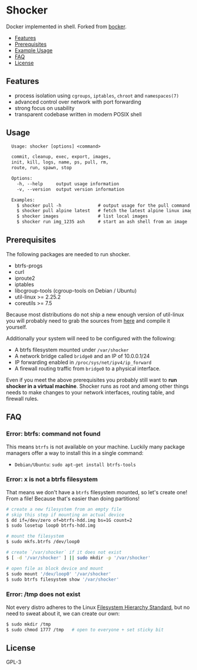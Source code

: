 # Shocker
Docker implemented in shell. Forked from
[bocker](https://github.com/p8952/bocker).

- [Features](#features)
- [Prerequisites](#prerequisites)
- [Example Usage](#example-usage)
- [FAQ](#faq)
- [License](#license)

## Features
- process isolation using `cgroups`, `iptables`, `chroot` and `namespaces(7)`
- advanced control over network with port forwarding
- strong focus on usability
- transparent codebase written in modern POSIX shell

## Usage
```txt
  Usage: shocker [options] <command>

  commit, cleanup, exec, export, images,
  init, kill, logs, name, ps, pull, rm,
  route, run, spawn, stop

  Options:
    -h, --help     output usage information
    -v, --version  output version information

  Examples:
    $ shocker pull -h              # output usage for the pull command
    $ shocker pull alpine latest   # fetch the latest alpine linux image
    $ shocker images               # list local images
    $ shocker run img_1235 ash     # start an ash shell from an image
```

## Prerequisites
The following packages are needed to run shocker.

* btrfs-progs
* curl
* iproute2
* iptables
* libcgroup-tools (cgroup-tools on Debian / Ubuntu)
* util-linux >= 2.25.2
* coreutils >= 7.5

Because most distributions do not ship a new enough version of util-linux you
will probably need to grab the sources from
[here](https://www.kernel.org/pub/linux/utils/util-linux/v2.25/) and compile it
yourself.

Additionally your system will need to be configured with the following:

* A btrfs filesystem mounted under `/var/shocker`
* A network bridge called `bridge0` and an IP of 10.0.0.1/24
* IP forwarding enabled in `/proc/sys/net/ipv4/ip_forward`
* A firewall routing traffic from `bridge0` to a physical interface.

Even if you meet the above prerequisites you probably still want to **run
shocker in a virtual machine**. Shocker runs as root and among other things
needs to make changes to your network interfaces, routing table, and firewall
rules.

## FAQ
### Error: btrfs: command not found
This means `btrfs` is not available on your machine. Luckily many package
managers offer a way to install this in a single command:
- `Debian/Ubuntu`: `sudo apt-get install btrfs-tools`

### Error: x is not a btrfs filesystem
That means we don't have a `btrfs` filesystem mounted, so let's create one!
From a file! Because that's easier than doing partitions!
```sh
# create a new filesystem from an empty file
# skip this step if mounting an actual device
$ dd if=/dev/zero of=btrfs-hdd.img bs=1G count=2
$ sudo losetup loop0 btrfs-hdd.img

# mount the filesystem
$ sudo mkfs.btrfs /dev/loop0

# create `/var/shocker` if it does not exist
$ [ -d '/var/shocker' ] || sudo mkdir -p '/var/shocker'

# open file as block device and mount
$ sudo mount '/dev/loop0' '/var/shocker'
$ sudo btrfs filesystem show '/var/shocker'
```

### Error: /tmp does not exist
Not every distro adheres to the Linux
[Filesystem Hierarchy Standard](https://en.wikipedia.org/wiki/Filesystem_Hierarchy_Standard),
but no need to sweat about it, we can create our own:
```sh
$ sudo mkdir /tmp
$ sudo chmod 1777 /tmp   # open to everyone + set sticky bit
```

## License
GPL-3
